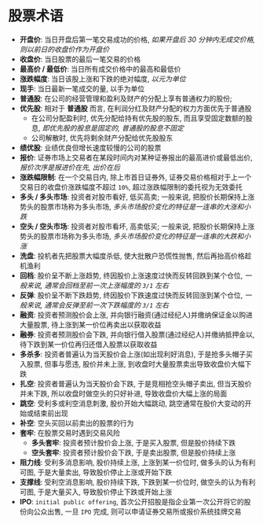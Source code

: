 # 股票术语

- **开盘价**: 当日开盘后第一笔交易成功的价格, *如果开盘后 30 分钟内无成交价格, 则以前日的收盘价作为开盘价*
- **收盘价**: 当日股票的最后一笔交易的价格
- **最高价 / 最低价**: 当日所有成交价格中的最高和最低价
- **涨跌幅度**: 当日该股上涨和下跌的绝对幅度, *以元为单位*
- **现手**: 当日最新一笔成交的量, 以手为单位
- **普通股**: 在公司的经营管理和盈利及财产的分配上享有普通权力的股份;
- **优先股**: 相对于 **普通股** 而言, 在利润分红及财产分配的权力方面优先于普通股
    - 在公司分配盈利时, 优先分配给持有优先股的股东, 而且享受固定数额的股息, *即优先股的股息是固定的, 普通股的股息不固定*
    - 公司解散时, 优先将剩余财产分配给优先股股东
- **绩优股**: 业绩优良但增长速度较慢的公司的股票
- **报价**: 证券市场上交易者在某段时间内对某种证券报出的最高进价或最低出价, *报价次序是报进价在先, 出价在后*
- **涨跌幅限制**: 在一个交易日内, 除上市首日证券外, 证券交易价格相对于上一个交易日的收盘价涨跌幅度不超过 `10%`, 超过涨跌幅限制的委托视为无效委托
- **多头 / 多头市场**: 投资者对股市看好, 低买高卖; 一般来说, 把股价长期保持上涨势头的股票市场称为多头市场, *多头市场股价变化的特征是一连串的大涨和小跌*
- **空头 / 空头市场**: 投资者对股市看坏, 高卖低买; 一般来说, 把股价长期保持上涨势头的股票市场称为多头市场, *多头市场股价变化的特征是一连串的大跌和小涨*
- **洗盘**: 投机者先把股票大幅度杀低, 使大批散户恐慌性抛售, 然后再抬高价格趁机渔利
- **回档**: 股价呈不断上涨趋势, 终因股价上涨速度过快而反转回跌到某个仓位, *一般来说, 通常会回档至前一次上涨幅度的 `3/1` 左右*
- **反弹**: 股价呈不断下跌趋势, 终因股价下跌速度过快而反转回涨到某个仓位, *一般来说, 通常会反弹至前一次下跌幅度的 `3/1` 左右*
- **融资**: 投资者预测股价会上涨, 并向银行融资(通过经纪人)并缴纳保证金以购进大量股票, 待上涨到某一价位再卖出以获取收益
- **融券**: 投资者预测股价会下跌, 并向银行借入股票(通过经纪人)并缴纳抵押金以, 待下跌到某一价位再归还借入股票以获取收益
- **多杀多**: 投资者普遍认为当天股价会上涨(如出现利好消息), 于是抢多头帽子买入股票, 但事与愿违, 股价并未上涨, 到收盘时大量股票卖出导致收盘价大幅下跌
- **扎空**: 投资者普遍认为当天股价会下跌, 于是竞相抢空头帽子卖出, 但当天股价并未下跌, 所以收盘时做空头的只好补进, 导致收盘价大幅上涨的局面
- **跳空**: 受利多或利空消息刺激, 股价开始大幅跳动, 跳空通常在股价大变动的开始或结束前出现
- **补空**: 空头买回以前卖出的股票的行为
- **套牢**: 在股票交易时遇到交易风险
    - **多头套牢**: 投资者预计股价会上涨, 于是买入股票, 但是股价持续下跌
    - **空头套牢**: 投资者预计股价会下跌, 于是卖出股票, 但是股价持续上涨
- **阻力线**: 受利多消息影响, 股价持续上涨, 上涨到某一价位时, 做多头的认为有利可图, 于是大量卖出, 导致股价停止上涨或开始下跌
- **支撑线**: 受利空消息影响, 股价持续下跌, 下跌到某一价位时, 做空头的认为有利可图, 于是大量买入, 导致股价停止下跌或开始上涨
- **IPO**: `initial public offering`, 首次公开招股是指企业第一次公开将它的股份向公众出售, 一旦 `IPO` 完成, 则可以申请证券交易所或报价系统挂牌交易




